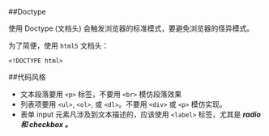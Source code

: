 ##Doctype

使用 Doctype (文档头) 会触发浏览器的标准模式，要避免浏览器的怪异模式。

为了简便，使用 ```html5``` 文档头：

```
<!DOCTYPE html>
```

##代码风格
*    文本段落要用 ```<p>``` 标签，不要用 ```<br>``` 模仿段落效果
*    列表项要用 ```<ul>```, ```<ol>```, 或 ```<dl>```。不要用 ```<div>``` 或 ```<p>``` 模仿实现。
*    表单 input 元素凡涉及到文本描述的，应该使用 ```<label>``` 标签，尤其是 ***radio 和 checkbox 。***








